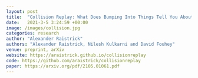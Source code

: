 ```yaml
---
layout: post
title:  "Collision Replay: What Does Bumping Into Things Tell You About Scene Geometry?"
date:   2021-3-5 3:24:59 +00:00
image: /images/collision.jpg
categories: research
author: "Alexander Raistrick"
authors: "Alexander Raistrick, Nilesh Kulkarni and David Fouhey"
venue: preprint, arXiv
website: https://araistrick.github.io/collisionreplay
code: https://github.com/araistrick/collisionreplay
paper: https://arxiv.org/pdf/2105.01061.pdf
---
```


